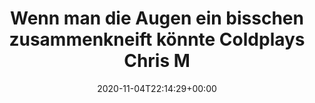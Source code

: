 ---
retweeted: false
source: <a href="https://mobile.twitter.com" rel="nofollow">Twitter Web App</a>
entities:
  hashtags: []
  symbols: []
  user_mentions: []
  urls: []
display_text_range:
- '0'
- '137'
favorite_count: '2'
id_str: '1324112811178471432'
truncated: false
retweet_count: '0'
id: '1324112811178471432'
created_at: Wed Nov 04 22:14:29 +0000 2020
favorited: false
full_text: Wenn man die Augen ein bisschen zusammenkneift könnte Coldplays Chris Martin
  als eine menschliche Version von Mark Zuckerberg durchgehen.
lang: de
tags:
- pesos/twitter
date: '2020-11-04T22:14:29+00:00'
src: https://twitter.com/bascht/status/1324112811178471432
original_url: https://twitter.com/bascht/status/1324112811178471432
type: twitter_tweet
text: Wenn man die Augen ein bisschen zusammenkneift könnte Coldplays Chris Martin
  als eine menschliche Version von Mark Zuckerberg durchgehen.
title: Wenn man die Augen ein bisschen zusammenkneift könnte Coldplays Chris M

---